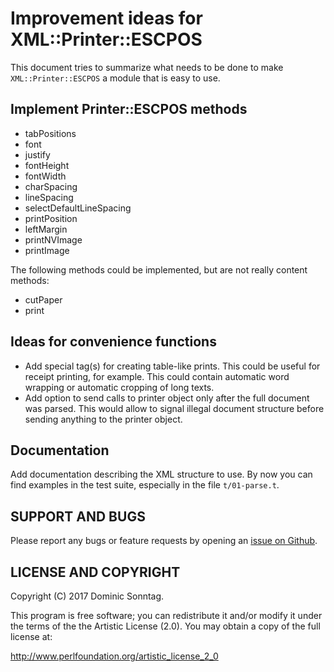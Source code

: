 # Improvement ideas for XML::Printer::ESCPOS

This document tries to summarize what needs to be done to make `XML::Printer::ESCPOS` a module that is easy to use.

## Implement Printer::ESCPOS methods

* tabPositions
* font
* justify
* fontHeight
* fontWidth
* charSpacing
* lineSpacing
* selectDefaultLineSpacing
* printPosition
* leftMargin
* printNVImage
* printImage

The following methods could be implemented, but are not really content methods:

* cutPaper
* print

## Ideas for convenience functions

* Add special tag(s) for creating table-like prints. This could be useful for receipt printing, for example. This could contain automatic word wrapping or automatic cropping of long texts.
* Add option to send calls to printer object only after the full document was parsed. This would allow to signal illegal document structure before sending anything to the printer object.

## Documentation

Add documentation describing the XML structure to use. By now you can find examples in the test suite, especially in the file `t/01-parse.t`.

## SUPPORT AND BUGS

Please report any bugs or feature requests by opening an [issue on Github](https://github.com/sonntagd/XML-Printer-ESCPOS/issues).

## LICENSE AND COPYRIGHT

Copyright (C) 2017 Dominic Sonntag.

This program is free software; you can redistribute it and/or modify it
under the terms of the the Artistic License (2.0). You may obtain a
copy of the full license at:

http://www.perlfoundation.org/artistic_license_2_0
